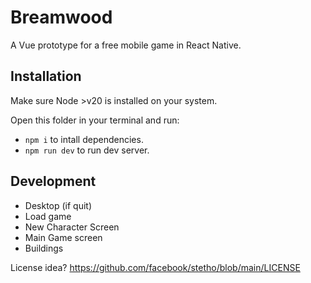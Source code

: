 # Breamwood

A Vue prototype for a free mobile game in React Native.

## Installation

Make sure Node >v20 is installed on your system.

Open this folder in your terminal and run:

- `npm i` to intall dependencies.
- `npm run dev` to run dev server.

## Development

- Desktop (if quit)
- Load game
- New Character Screen
- Main Game screen
- Buildings

License idea?
https://github.com/facebook/stetho/blob/main/LICENSE
